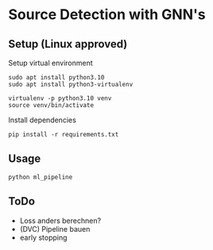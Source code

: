 # Source Detection with GNN's

## Setup (Linux approved)

Setup virtual environment
```
sudo apt install python3.10
sudo apt install python3-virtualenv

virtualenv -p python3.10 venv
source venv/bin/activate
```

Install dependencies
```
pip install -r requirements.txt
```

## Usage

```
python ml_pipeline
```

## ToDo

- Loss anders berechnen?
- (DVC) Pipeline bauen
- early stopping
